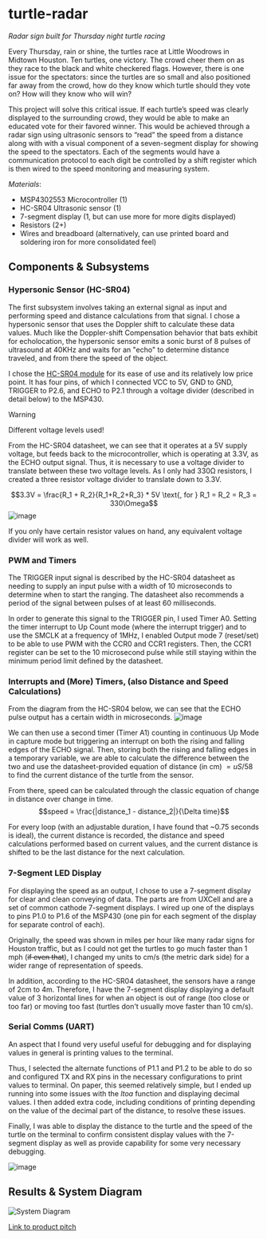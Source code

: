 # turtle-radar
*Radar sign built for Thursday night turtle racing* 


Every Thursday, rain or shine, the turtles race at Little Woodrows in Midtown Houston. Ten turtles, one victory. The crowd cheer them on as they race to the black and white checkered flags. However, there is one issue for the spectators: since the turtles are so small and also positioned far away from the crowd, how do they know which turtle should they vote on? How will they know who will win? 

This project will solve this critical issue. If each turtle’s speed was clearly displayed to the surrounding crowd, they would be able to make an educated vote for their favored winner. This would be achieved through a radar sign using ultrasonic sensors to “read” the speed from a distance along with with a visual component of a seven-segment display for showing the speed to the spectators. Each of the segments would have a communication protocol to each digit be controlled by a shift register which is then wired to the speed monitoring and measuring system.

*Materials*:
- MSP4302553 Microcontroller (1)
- HC-SR04 Ultrasonic sensor (1)
- 7-segment display (1, but can use more for more digits displayed)
- Resistors (2+)
- Wires and breadboard (alternatively, can use printed board and soldering iron for more consolidated feel)

## Components & Subsystems

### Hypersonic Sensor (HC-SR04)
The first subsystem involves taking an external signal as input and performing speed and distance calculations from that signal. I chose a hypersonic sensor that uses the Doppler shift to calculate these data values. Much like the Doppler-shift Compensation behavior that bats exhibit for echolocation, the hypersonic sensor emits a sonic burst of 8 pulses of ultrasound at 40KHz and waits for an "echo" to determine distance traveled, and from there the speed of the object.

I chose the [HC-SR04 module](https://cdn.sparkfun.com/datasheets/Sensors/Proximity/HCSR04.pdf) for its ease of use and its relatively low price point. It has four pins, of which I connected VCC to 5V, GND to GND, TRIGGER to P2.6, and ECHO to P2.1 through a voltage divider (described in detail below) to the MSP430. 

> [!WARNING]
> Different voltage levels used!

From the HC-SR04 datasheet, we can see that it operates at a 5V supply voltage, but feeds back to the microcontroller, which is operating at 3.3V, as the ECHO output signal. Thus, it is necessary to use a voltage divider to translate between these two voltage levels. 
As I only had 330Ω resistors, I created a three resistor voltage divider to translate down to 3.3V.

$$3.3V = \frac{R_1 + R_2}{R_1+R_2+R_3} * 5V \text{, for } R_1 = R_2 = R_3 = 330\Omega$$
![image](https://github.com/dingding-ye/turtle-radar/assets/94885006/eefc5b4a-2942-499d-967b-709e95f79e8c)

If you only have certain resistor values on hand, any equivalent voltage divider will work as well.

### PWM and Timers
The TRIGGER input signal is described by the HC-SR04 datasheet as needing to supply an input pulse with a width of 10 microseconds to determine when to start the ranging. The datasheet also recommends a period of the signal between pulses of at least 60 milliseconds. 

In order to generate this signal to the TRIGGER pin, I used Timer A0. Setting the timer interrupt to Up Count mode (where the interrupt trigger) and to use the SMCLK at a frequency of 1MHz, I enabled Output mode 7 (reset/set) to be able to use PWM with the CCR0 and CCR1 registers. Then, the CCR1 register can be set to the 10 microsecond pulse while still staying within the minimum period limit defined by the datasheet. 

### Interrupts and (More) Timers, (also Distance and Speed Calculations)
From the diagram from the HC-SR04 below, we can see that the ECHO pulse output has a certain width in microseconds.
![image](https://github.com/dingding-ye/turtle-radar/assets/94885006/e54606bb-1edf-4355-be12-1866123c17b7)

We can then use a second timer (Timer A1) counting in continuous Up Mode in capture mode but triggering an interrupt on both the rising and falling edges of the ECHO signal. Then, storing both the rising and falling edges in a temporary variable, we are able to calculate the difference between the two and use the datasheet-provided equation of distance (in cm) $= uS / 58$ to find the current distance of the turtle from the sensor.

From there, speed can be calculated through the classic equation of change in distance over change in time.
$$speed = \frac{|distance_1 - distance_2|}{\Delta time}$$

For every loop (with an adjustable duration, I have found that ~0.75 seconds is ideal), the current distance is recorded, the distance and speed calculations performed based on current values, and the current distance is shifted to be the last distance for the next calculation. 

### 7-Segment LED Display
For displaying the speed as an output, I chose to use a 7-segment display for clear and clean conveying of data. The parts are from UXCell and are a set of common cathode 7-segment displays. I wired up one of the displays to pins P1.0 to P1.6 of the MSP430 (one pin for each segment of the display for separate control of each).

Originally, the speed was shown in miles per hour like many radar signs for Houston traffic, but as I could not get the turtles to go much faster than 1 mph (~~if even that~~), I changed my units to cm/s (the metric dark side) for a wider range of representation of speeds.

In addition, according to the HC-SR04 datasheet, the sensors have a range of 2cm to 4m. Therefore, I have the 7-segment display displaying a default value of 3 horizontal lines for when an object is out of range (too close or too far) or moving too fast (turtles don't usually move faster than 10 cm/s).


### Serial Comms (UART)
An aspect that I found very useful useful for debugging and for displaying values in general is printing values to the terminal.

Thus, I selected the alternate functions of P1.1 and P1.2 to be able to do so and configured TX and RX pins in the necessary configurations to print values to terminal.
On paper, this seemed relatively simple, but I ended up running into some issues with the *ltoa* function and displaying decimal values. I then added extra code, including conditions of printing depending on the value of the decimal part of the distance, to resolve these issues.

Finally, I was able to display the distance to the turtle and the speed of the turtle on the terminal to confirm consistent display values with the 7-segment display as well as provide capability for some very necessary debugging.

![image](https://github.com/dingding-ye/turtle-radar/assets/94885006/0c30355b-810e-4d5f-8ad8-a153e82bf955)


## Results & System Diagram

![System Diagram](https://github.com/dingding-ye/turtle-radar/assets/94885006/bfec6d72-b0b2-460c-96d9-6f698e9c22fc)

[Link to product pitch](https://drive.google.com/file/d/1QFriGvP83UsmLw63Mhz1yyIQf5K3fRBV/view?usp=sharing)

